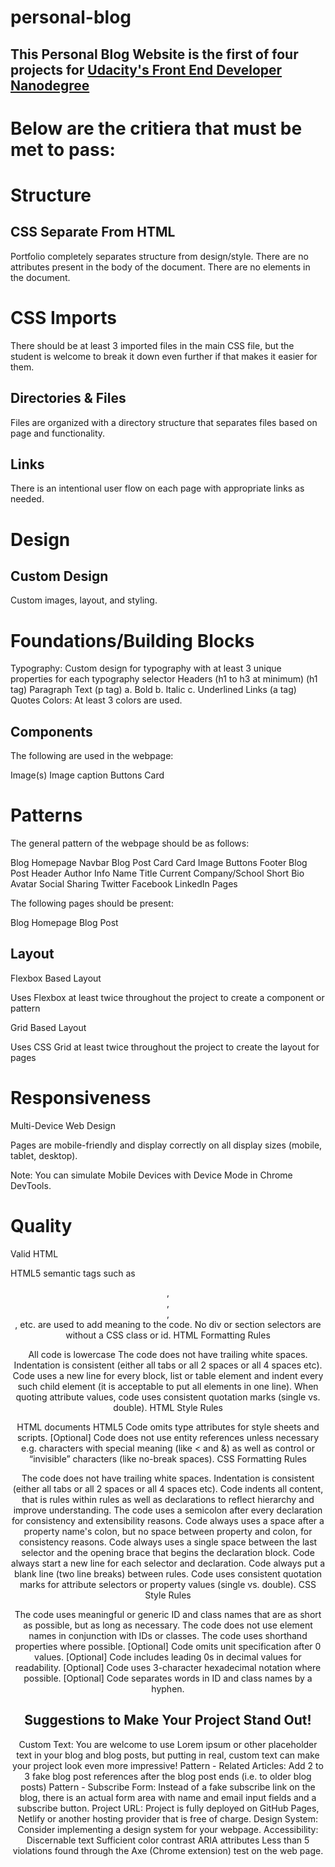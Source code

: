 # personal-blog

## This Personal Blog Website is the first of four projects for <b>[Udacity's Front End Developer Nanodegree](https://www.udacity.com/course/front-end-web-developer-nanodegree--nd0011)</b>

# Below are the critiera that must be met to pass:

# Structure

## CSS Separate From HTML

Portfolio completely separates structure from design/style.
There are no attributes present in the body of the document.
There are no elements in the document.

# CSS Imports

There should be at least 3 imported files in the main CSS file, but the student is welcome to break it down even further if that makes it easier for them.

## Directories & Files

Files are organized with a directory structure that separates files based on page and functionality.

## Links

There is an intentional user flow on each page with appropriate links as needed.

# Design

## Custom Design

Custom images, layout, and styling.

# Foundations/Building Blocks

Typography: Custom design for typography with at least 3 unique properties for each typography selector
Headers (h1 to h3 at minimum) (h1 tag)
Paragraph Text (p tag)
a. Bold
b. Italic
c. Underlined
Links (a tag)
Quotes
Colors: At least 3 colors are used.

## Components

The following are used in the webpage:

Image(s)
Image caption
Buttons
Card

# Patterns

The general pattern of the webpage should be as follows:

Blog Homepage
Navbar
Blog Post Card
Card
Image
Buttons
Footer
Blog Post
Header
Author Info
Name
Title
Current Company/School
Short Bio
Avatar
Social Sharing
Twitter
Facebook
LinkedIn
Pages

The following pages should be present:

Blog Homepage
Blog Post

## Layout

Flexbox Based Layout

Uses Flexbox at least twice throughout the project to create a component or pattern

Grid Based Layout

Uses CSS Grid at least twice throughout the project to create the layout for pages

# Responsiveness

Multi-Device Web Design

Pages are mobile-friendly and display correctly on all display sizes (mobile, tablet, desktop).

Note: You can simulate Mobile Devices with Device Mode in Chrome DevTools.

# Quality

Valid HTML

HTML5 semantic tags such as <header>, <footer>, <article>, <section> , etc. are used to add meaning to the code.
No div or section selectors are without a CSS class or id.
HTML Formatting Rules

All code is lowercase
The code does not have trailing white spaces.
Indentation is consistent (either all tabs or all 2 spaces or all 4 spaces etc).
Code uses a new line for every block, list or table element and indent every such child element (it is acceptable to put all elements in one line).
When quoting attribute values, code uses consistent quotation marks (single vs. double).
HTML Style Rules

HTML documents HTML5 <!doctype html>
Code omits type attributes for style sheets and scripts.
[Optional] Code does not use entity references unless necessary e.g. characters with special meaning (like < and &) as well as control or “invisible” characters (like no-break spaces).
CSS Formatting Rules

The code does not have trailing white spaces.
Indentation is consistent (either all tabs or all 2 spaces or all 4 spaces etc).
Code indents all content, that is rules within rules as well as declarations to reflect hierarchy and improve understanding.
The code uses a semicolon after every declaration for consistency and extensibility reasons.
Code always uses a space after a property name's colon, but no space between property and colon, for consistency reasons.
Code always uses a single space between the last selector and the opening brace that begins the declaration block. Code always start a new line for each selector and declaration.
Code always put a blank line (two line breaks) between rules.
Code uses consistent quotation marks for attribute selectors or property values (single vs. double).
CSS Style Rules

The code uses meaningful or generic ID and class names that are as short as possible, but as long as necessary.
The code does not use element names in conjunction with IDs or classes.
The code uses shorthand properties where possible.
[Optional] Code omits unit specification after 0 values.
[Optional] Code includes leading 0s in decimal values for readability.
[Optional] Code uses 3-character hexadecimal notation where possible.
[Optional] Code separates words in ID and class names by a hyphen.

## Suggestions to Make Your Project Stand Out!
Custom Text: You are welcome to use Lorem ipsum or other placeholder text in your blog and blog posts, but putting in real, custom text can make your project look even more impressive!
Pattern - Related Articles: Add 2 to 3 fake blog post references after the blog post ends (i.e. to older blog posts)
Pattern - Subscribe Form: Instead of a fake subscribe link on the blog, there is an actual form area with name and email input fields and a subscribe button.
Project URL: Project is fully deployed on GitHub Pages, Netlify or another hosting provider that is free of charge.
Design System: Consider implementing a design system for your webpage.
Accessibility:
Discernable text
Sufficient color contrast
ARIA attributes
Less than 5 violations found through the Axe (Chrome extension) test on the web page.
